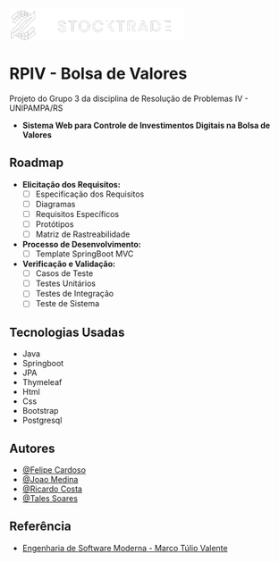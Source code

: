 
![Logo](https://github.com/FCardozera/RPIV_BolsaValores/blob/main/img/logo-bg-off.png)


# RPIV - Bolsa de Valores

Projeto do Grupo 3 da disciplina de Resolução de Problemas IV - UNIPAMPA/RS

- **Sistema Web para Controle de Investimentos Digitais na Bolsa de Valores**

## Roadmap

- **Elicitação dos Requisitos:**
    - [ ] Especificação dos Requisitos
    - [ ] Diagramas
    - [ ] Requisitos Específicos
    - [ ] Protótipos
    - [ ] Matriz de Rastreabilidade

- **Processo de Desenvolvimento:**
    - [ ] Template SpringBoot MVC

- **Verificação e Validação:**
    - [ ] Casos de Teste
    - [ ] Testes Unitários
    - [ ] Testes de Integração
    - [ ] Teste de Sistema

## Tecnologias Usadas
* Java
* Springboot
* JPA
* Thymeleaf
* Html
* Css
* Bootstrap
* Postgresql

## Autores

- [@Felipe Cardoso](https://www.github.com/FCardozera)
- [@Joao Medina](https://www.github.com/joaomedinap)
- [@Ricardo Costa](https://www.github.com/ricardolhc)
- [@Tales Soares](https://www.github.com/talessoares)

## Referência

 - [Engenharia de Software Moderna - Marco Túlio Valente](https://awesomeopensource.com/project/elangosundar/awesome-README-templates](https://engsoftmoderna.info/cap1.html)https://engsoftmoderna.info/cap1.html)


